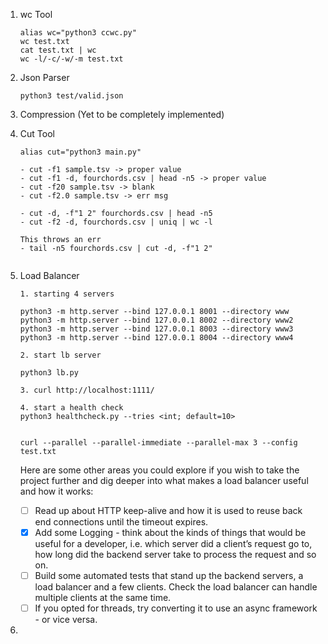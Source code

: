 1. wc Tool
   
   ```
   alias wc="python3 ccwc.py"
   wc test.txt
   cat test.txt | wc 
   wc -l/-c/-w/-m test.txt
   ```

2. Json Parser

    ```
    python3 test/valid.json
    ```

3. Compression (Yet to be completely implemented)

4. Cut Tool 
   ```
   alias cut="python3 main.py"

   - cut -f1 sample.tsv -> proper value
   - cut -f1 -d, fourchords.csv | head -n5 -> proper value
   - cut -f20 sample.tsv -> blank
   - cut -f2.0 sample.tsv -> err msg

   - cut -d, -f"1 2" fourchords.csv | head -n5
   - cut -f2 -d, fourchords.csv | uniq | wc -l

   This throws an err
   - tail -n5 fourchords.csv | cut -d, -f"1 2"


   ```

5. Load Balancer
  
   ```  
   1. starting 4 servers 

   python3 -m http.server --bind 127.0.0.1 8001 --directory www
   python3 -m http.server --bind 127.0.0.1 8002 --directory www2
   python3 -m http.server --bind 127.0.0.1 8003 --directory www3
   python3 -m http.server --bind 127.0.0.1 8004 --directory www4

   2. start lb server

   python3 lb.py

   3. curl http://localhost:1111/
   
   4. start a health check 
   python3 healthcheck.py --tries <int; default=10>


   curl --parallel --parallel-immediate --parallel-max 3 --config test.txt
   ```
   
   Here are some other areas you could explore if you wish to take the project further and dig deeper into what makes a load balancer useful and how it works:

   - [ ] Read up about HTTP keep-alive and how it is used to reuse back end connections until the timeout expires.
   - [x] Add some Logging - think about the kinds of things that would be useful for a developer, i.e. which server did a client’s request go to, how long did the backend server take to process the request and so on.
   - [ ] Build some automated tests that stand up the backend servers, a load balancer and a few clients. Check the load balancer can handle multiple clients at the same time.
   - [ ] If you opted for threads, try converting it to use an async framework - or vice versa.

6. 
